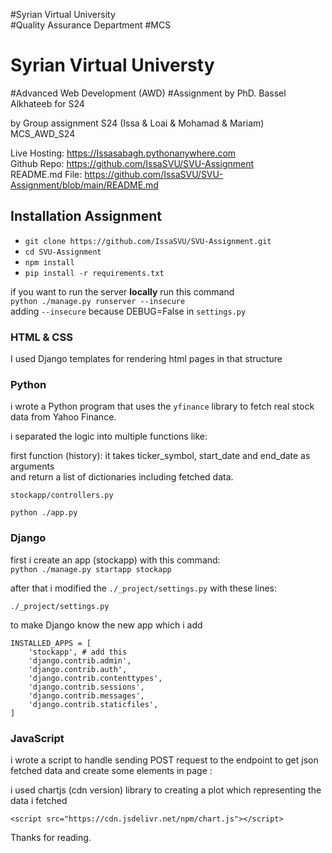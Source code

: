 
 #Syrian Virtual University                                                                     
 #Quality Assurance Department
 #MCS 

# Syrian Virtual Universty
#Advanced Web Development (AWD) 
#Assignment by PhD. Bassel Alkhateeb for S24

by Group assignment S24 (Issa & Loai & Mohamad & Mariam) 
MCS_AWD_S24

Live Hosting: https://Issasabagh.pythonanywhere.com  
Github Repo: https://github.com/IssaSVU/SVU-Assignment  
README.md File: https://github.com/IssaSVU/SVU-Assignment/blob/main/README.md

## Installation Assignment

- ``` git clone https://github.com/IssaSVU/SVU-Assignment.git ```
- ``` cd SVU-Assignment  ```
- ``` npm install ```
- ``` pip install -r requirements.txt ```  

if you want to run the server **locally** run this command  
``` python ./manage.py runserver --insecure ```  
adding ```--insecure``` because DEBUG=False in ```settings.py```  



### HTML & CSS

I used Django templates for rendering html pages  in that structure


<!-- <img src='./assets/login.png'> -->


### Python

i wrote a Python program that uses the `yfinance` library to 
fetch real stock data from Yahoo Finance.  

i separated the logic into multiple functions like:


first function (history):
it takes ticker_symbol, start_date and end_date as arguments  
and return a list of dictionaries including fetched data.  

``` stockapp/controllers.py ```


``` python ./app.py ```


### Django

first i create an app (stockapp) with this command:  
```python ./manage.py startapp stockapp```

after that i modified the ```./_project/settings.py``` with these lines:  

```./_project/settings.py```

to make Django know the new app which i add

```
INSTALLED_APPS = [
    'stockapp', # add this
    'django.contrib.admin',
    'django.contrib.auth',
    'django.contrib.contenttypes',
    'django.contrib.sessions',
    'django.contrib.messages',
    'django.contrib.staticfiles',
]
```

### JavaScript

i wrote a script to handle sending POST request to the endpoint to get json fetched data and create some elements in page :


i used chartjs (cdn version) library to creating a plot which representing the data i fetched
```
<script src="https://cdn.jsdelivr.net/npm/chart.js"></script>
```


Thanks for reading.

